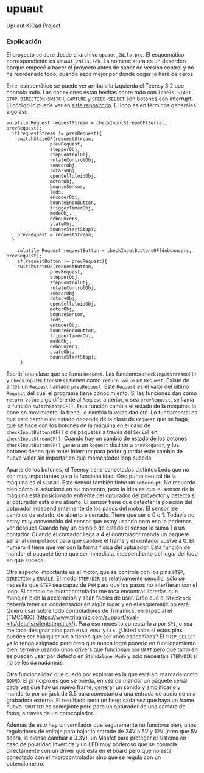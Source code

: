 
# upuaut
Upuaut KiCad Project

### Explicación
El proyecto se abre desde el archivo `upuaut_2Nils.pro`. El esquemático correspondiente es `upuaut_2Nils.sch`. La nomenclatura es un desorden porque empecé a hacer el proyecto antes de saber de version control y no he reordenado todo, cuando sepa mejor por donde coger lo haré de ceros. 

En el esquemático se puede ver arriba a la izquierda el Teensy 3.2 que controla todo. Las conexiones están hechas sobre todo con `labels`. `START-STOP`, `DIRECTION-SWITCH`, `CAPTURE` y `SPEED-SELECT` son botones con interrupt. El código lo puede ver en [este repositorio](https://github.com/acastles91/Upu). El loop es en términos generales algo así:

```
volatile Request requestStream = checkInputStreamOF(Serial, prevRequest);
  if(requestStream != prevRequest){
    switchStateOF(requestStream,
                prevRequest, 
                stepperObj, 
                stepControlObj, 
                rotateControlObj, 
                sensorObj, 
                rotaryObj, 
                openCelluloidObj, 
                motorObj, 
                bounceSensor,
                leds,
                encoderObj,
                bounceEncoButton,
                triggerTimerObj,
                modeObj,
                debouncers,
                stateObj,
                bounceStartStop);
    prevRequest = requestStream;
  }

    volatile Request requestButton = checkInputButtonsOF(debouncers, prevRequest);
    if(requestButton != prevRequest){
    switchStateOF(requestButton,
                prevRequest,
                stepperObj, 
                stepControlObj, 
                rotateControlObj, 
                sensorObj, 
                rotaryObj, 
                openCelluloidObj, 
                motorObj, 
                bounceSensor,
                leds,
                encoderObj,
                bounceEncoButton,
                triggerTimerObj,
                modeObj,
                debouncers,
                stateObj,
                bounceStartStop);
     }
```
Escribí una clase que se llama `Request`. Las funciones `checkInputStreamOF()` y `checkInputButtonsOF()` tienen como `return value` un `Request`. Existe de antes un `Request` llamado `prevRequest`. Este `Request` es el valor del último `Request` del cual el programa tiene conocimiento. Si las funciones dan como `return value` algo diferente al `Request` anterior, o sea `prevRequest`, se llama la función `switchStateOF()`. Esta función cambia el estado de la máquina: la pone en movimiento, la frena, le cambia la velocidad etc. Lo fundamental es que este cambio de estado depende de la clase de `Request` que se haga, que se hace con los botones de la máquina en el caso de `checkInputButtonsOF()` o de paquetes a través del `Serial` en `checkInputStreamOF()`. Cuando hay un cambio de estado de los botones `checkInputButtonOF()` genera un `Request` distinto a `prevRequest`, y los botones tienen que tener interrupt para poder guardar este cambio de nuevo valor sin importar en qué momentodel loop suceda. 

Aparte de los botones, el Teensy tiene conectados distintos Leds que no son muy importantes para la funcionalidad. Otro punto central de la máquina es el `SENSOR`. Este sensor también tiene un `interrupt`. No recuerdo bien cómo lo solucioné en su momento, pero la idea es que el sensor de la máquina está posicionado enfrente del opturador del proyector y detecta si el opturador está o no abierto. El sensor tiene que detectar la posición del opturador independientemente de los pasos del motor. El sensor lee cambios de estado, de abierto a cerrado. Tiene que ser o 0 o 1. Todavía no estoy muy convencido del sensor que estoy usando pero eso lo podemos ver después.Cuando hay un cambio de estado el sensor le suma 1 a un contador. Cuando el contador llega a 4 el controlador manda un paquete serial al computador para que capture el frame y el contador vuelve a 0. El numero 4 tiene que ver con la forma física del opturador. Esta función de mandar el paquete tiene que ser inmediata, independiente del lugar del loop en que suceda. 

 Otro aspecto importante es el motor, que se controla con los pins `STEP`, `DIRECTION` y `ENABLE`. El modo `STEP/DIR` es relativamente sencillo, sólo se necesita que `STEP` sea capaz de `PWM` para que los pasos no interfieran con el loop. Si cambio de microcontrolador me toca encontrar librerías que manejen bien la aceleración y sean fáciles de usar. Creo que el `StepStick` debería tener un condensador en algún lugar y en el esquemátic no está. Quiero usar sobre todo controladores de Trinamics, en especial el [TMC5160] (https://www.trinamic.com/support/eval-kits/details/silentstepstick/). Para eso necesito conectarlo a por `SPI`, o sea me toca designar pins para `MISO`, `MOSI` y `CLK`. ¿Usted sabe si estos pins pueden ser cualquier pin o tienen que ser unos específicos? El `CHIP_SELECT` ya lo tengo asignado pero creo que nunca logré ponerlo en funcionamiento bien, terminé usando unos drivers que funcionan por `UART` pero que también se pueden usar por defecto en `Standalone Mode` y solo neceistan `STEP/DIR` si no se les da nada más. 

Otra funcionalidad que quedó por explorar es la que está ahi marcada como `SOUND`. El principio es que se pueda, en vez de mandar un paquete serial cada vez que hay un nuevo frame, generar un sonido y amplificarlo y mandarlo por un jack de 3.5 para conectarlo a una entrada de audio de una grabadora externa. El resultado sería un beep cada vez que haya un frame nuevo. `SHUTTER` es semejante pero para un opturador de una camara de fotos, a través de un optocoplador. 

Además de esto hay un ventilador que seguramente no funciona bien, unos reguladores de voltaje para bajar la entrade de 24V a 5V y 12V (creo que 5V sobra, la pienso cambiar a 3.3V), un Mosfet para proteger el sistema en caso de polaridad invertida y un LED muy poderoso que se controla directamente con un driver que está en el board pero que no está conectado con el microcontrolador sino que se regula con un potenciometro.
 
